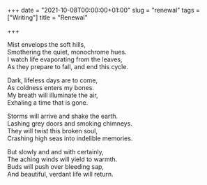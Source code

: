 +++
date = "2021-10-08T00:00:00+01:00"
slug = "renewal"
tags = ["Writing"]
title = "Renewal"

+++

Mist envelops the soft hills,\
Smothering the quiet, monochrome hues.\
I watch life evaporating from the leaves,\
As they prepare to fall, and end this cycle.

Dark, lifeless days are to come,\
As coldness enters my bones.\
My breath will illuminate the air,\
Exhaling a time that is gone.

Storms will arrive and shake the earth.\
Lashing grey doors and smoking chimneys.\
They will twist this broken soul,\
Crashing high seas into indelible memories.

But slowly and and with certainly,\
The aching winds will yield to warmth.\
Buds will push over bleeding sap,\
And beautiful, verdant life will return.
